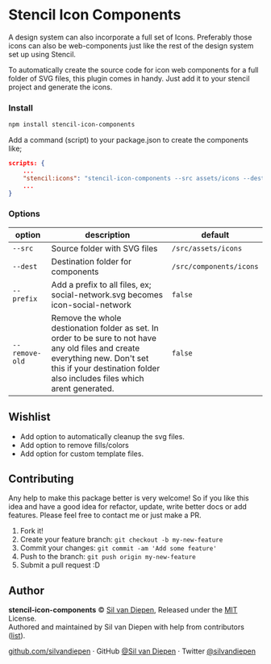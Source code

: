 # Stencil Icon Components

A design system can also incorporate a full set of Icons. Preferably those icons can also be web-components just like the rest of the design system set up using Stencil.

To automatically create the source code for icon web components for a full folder of SVG files, this plugin comes in handy. Just add it to your stencil project and generate the icons.

### Install

```bash
npm install stencil-icon-components
```

Add a command (script) to your package.json to create the components like;

```json
scripts: {
    ...
    "stencil:icons": "stencil-icon-components --src assets/icons --dest src/components/icons",
    ...
}
```

### Options

| option         | description                                                                                                                                                                                                | default                 |
| -------------- | ---------------------------------------------------------------------------------------------------------------------------------------------------------------------------------------------------------- | ----------------------- |
| `--src`        | Source folder with SVG files                                                                                                                                                                               | `/src/assets/icons`     |
| `--dest`       | Destination folder for components                                                                                                                                                                          | `/src/components/icons` |
| `--prefix`     | Add a prefix to all files, ex; social-network.svg becomes icon-social-network                                                                                                                              | `false`                 |
| `--remove-old` | Remove the whole destionation folder as set. In order to be sure to not have any old files and create everything new. Don't set this if your destination folder also includes files which arent generated. | `false`                 |

## Wishlist

- Add option to automatically cleanup the svg files.
- Add option to remove fills/colors
- Add option for custom template files.

## Contributing

Any help to make this package better is very welcome! So if you like this idea and have a good idea for refactor, update, write better docs or add features. Please feel free to contact me or just make a PR.

1. Fork it!
2. Create your feature branch: `git checkout -b my-new-feature`
3. Commit your changes: `git commit -am 'Add some feature'`
4. Push to the branch: `git push origin my-new-feature`
5. Submit a pull request :D

## Author

**stencil-icon-components** © [Sil van Diepen](https://github.com/silvandiepen), Released under the [MIT](./LICENSE) License.<br>
Authored and maintained by Sil van Diepen with help from contributors ([list](https://github.com/silvandiepen/stencil-icon-components/contributors)).

[github.com/silvandiepen](https://github.com/silvandiepen) · GitHub [@Sil van Diepen](https://github.com/silvandiepen) · Twitter [@silvandiepen](https://twitter.com/silvandiepen)
